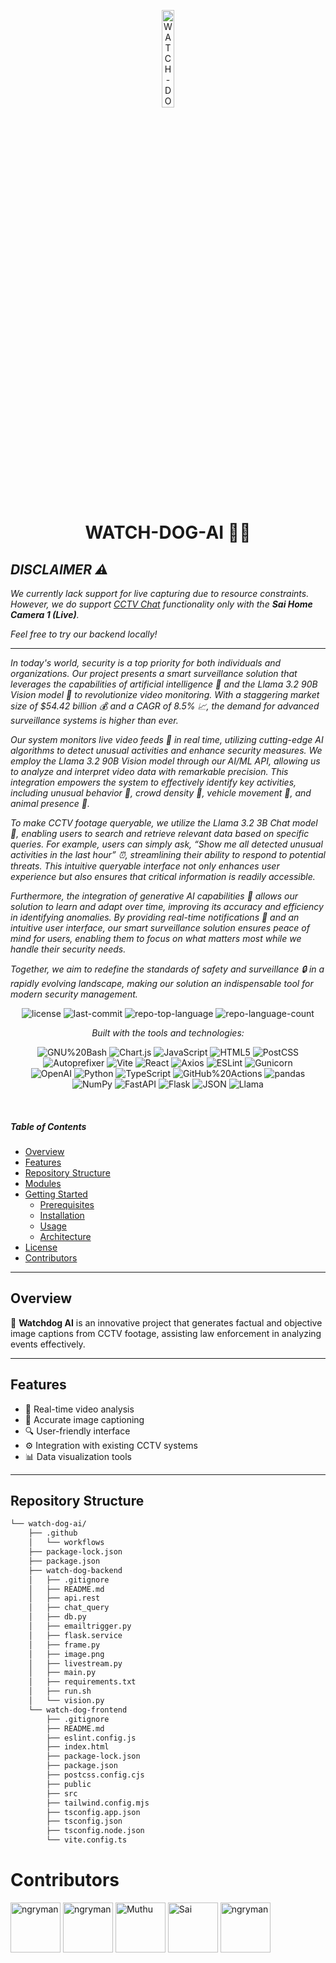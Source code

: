 <p align="center">
  <img src="https://backend.stream/watchdog.svg" width="20%" alt="WATCH-DOG-AI-logo">
</p>
<p align="center">
    <h1 align="center">WATCH-DOG-AI 🐕‍🦺</h1>
</p>
<p align="center">
    <em>

## DISCLAIMER ⚠️

We currently lack support for live capturing due to resource constraints. However, we do support [CCTV Chat](https://watch-dog-ai.backend.stream/dashboard/watchdog-chat) functionality only with the **Sai Home Camera 1 (Live)**.

Feel free to try our backend locally!

---

In today's world, security is a top priority for both individuals and organizations. Our project presents a smart surveillance solution that leverages the capabilities of artificial intelligence 🤖 and the Llama 3.2 90B Vision model 🦙 to revolutionize video monitoring. With a staggering market size of $54.42 billion 💰 and a CAGR of 8.5% 📈, the demand for advanced surveillance systems is higher than ever.

Our system monitors live video feeds 🎥 in real time, utilizing cutting-edge AI algorithms to detect unusual activities and enhance security measures. We employ the Llama 3.2 90B Vision model through our AI/ML API, allowing us to analyze and interpret video data with remarkable precision. This integration empowers the system to effectively identify key activities, including unusual behavior 🚨, crowd density 👥, vehicle movement 🚗, and animal presence 🐾.

To make CCTV footage queryable, we utilize the Llama 3.2 3B Chat model 💬, enabling users to search and retrieve relevant data based on specific queries. For example, users can simply ask, “Show me all detected unusual activities in the last hour” ⏰, streamlining their ability to respond to potential threats. This intuitive queryable interface not only enhances user experience but also ensures that critical information is readily accessible.

Furthermore, the integration of generative AI capabilities 🧠 allows our solution to learn and adapt over time, improving its accuracy and efficiency in identifying anomalies. By providing real-time notifications 🔔 and an intuitive user interface, our smart surveillance solution ensures peace of mind for users, enabling them to focus on what matters most while we handle their security needs.

Together, we aim to redefine the standards of safety and surveillance 🔒 in a rapidly evolving landscape, making our solution an indispensable tool for modern security management.</em>
</p>
<p align="center">
	<img src="https://img.shields.io/github/license/Muthu-Palaniyappan-OL/watch-dog-ai?style=flat&logo=opensourceinitiative&logoColor=white&color=0080ff" alt="license">
	<img src="https://img.shields.io/github/last-commit/Muthu-Palaniyappan-OL/watch-dog-ai?style=flat&logo=git&logoColor=white&color=0080ff" alt="last-commit">
	<img src="https://img.shields.io/github/languages/top/Muthu-Palaniyappan-OL/watch-dog-ai?style=flat&color=0080ff" alt="repo-top-language">
	<img src="https://img.shields.io/github/languages/count/Muthu-Palaniyappan-OL/watch-dog-ai?style=flat&color=0080ff" alt="repo-language-count">
</p>
<p align="center">
		<em>Built with the tools and technologies:</em>
</p>
<p align="center">
	<img src="https://img.shields.io/badge/GNU%20Bash-4EAA25.svg?style=flat&logo=GNU-Bash&logoColor=white" alt="GNU%20Bash">
	<img src="https://img.shields.io/badge/Chart.js-FF6384.svg?style=flat&logo=chartdotjs&logoColor=white" alt="Chart.js">
	<img src="https://img.shields.io/badge/JavaScript-F7DF1E.svg?style=flat&logo=JavaScript&logoColor=black" alt="JavaScript">
	<img src="https://img.shields.io/badge/HTML5-E34F26.svg?style=flat&logo=HTML5&logoColor=white" alt="HTML5">
	<img src="https://img.shields.io/badge/PostCSS-DD3A0A.svg?style=flat&logo=PostCSS&logoColor=white" alt="PostCSS">
	<img src="https://img.shields.io/badge/Autoprefixer-DD3735.svg?style=flat&logo=Autoprefixer&logoColor=white" alt="Autoprefixer">
	<img src="https://img.shields.io/badge/Vite-646CFF.svg?style=flat&logo=Vite&logoColor=white" alt="Vite">
	<img src="https://img.shields.io/badge/React-61DAFB.svg?style=flat&logo=React&logoColor=black" alt="React">
	<img src="https://img.shields.io/badge/Axios-5A29E4.svg?style=flat&logo=Axios&logoColor=white" alt="Axios">
	<img src="https://img.shields.io/badge/ESLint-4B32C3.svg?style=flat&logo=ESLint&logoColor=white" alt="ESLint">
	<img src="https://img.shields.io/badge/Gunicorn-499848.svg?style=flat&logo=Gunicorn&logoColor=white" alt="Gunicorn">
	<br>
	<img src="https://img.shields.io/badge/OpenAI-412991.svg?style=flat&logo=OpenAI&logoColor=white" alt="OpenAI">
	<img src="https://img.shields.io/badge/Python-3776AB.svg?style=flat&logo=Python&logoColor=white" alt="Python">
	<img src="https://img.shields.io/badge/TypeScript-3178C6.svg?style=flat&logo=TypeScript&logoColor=white" alt="TypeScript">
	<img src="https://img.shields.io/badge/GitHub%20Actions-2088FF.svg?style=flat&logo=GitHub-Actions&logoColor=white" alt="GitHub%20Actions">
	<img src="https://img.shields.io/badge/pandas-150458.svg?style=flat&logo=pandas&logoColor=white" alt="pandas">
	<img src="https://img.shields.io/badge/NumPy-013243.svg?style=flat&logo=NumPy&logoColor=white" alt="NumPy">
	<img src="https://img.shields.io/badge/FastAPI-009688.svg?style=flat&logo=FastAPI&logoColor=white" alt="FastAPI">
	<img src="https://img.shields.io/badge/Flask-000000.svg?style=flat&logo=Flask&logoColor=white" alt="Flask">
	<img src="https://img.shields.io/badge/JSON-000000.svg?style=flat&logo=JSON&logoColor=white" alt="JSON">
	<img src="https://img.shields.io/badge/Llama-FF6347.svg?style=flat&logo=OpenAI&logoColor=white" alt="Llama">
</p>

<br>

#####  Table of Contents

- [ Overview](#-overview)
- [ Features](#-features)
- [ Repository Structure](#-repository-structure)
- [ Modules](#-modules)
- [ Getting Started](#-getting-started)
    - [ Prerequisites](#-prerequisites)
    - [ Installation](#-installation)
    - [ Usage](#-usage)
    - [ Architecture](#-architecture)
- [ License](#-license)
- [ Contributors](#-contributors)

---

##  Overview

🌟 **Watchdog AI** is an innovative project that generates factual and objective image captions from CCTV footage, assisting law enforcement in analyzing events effectively. 

---

##  Features

- 🐾 Real-time video analysis
- 📸 Accurate image captioning
- 🔍 User-friendly interface
- ⚙️ Integration with existing CCTV systems
- 📊 Data visualization tools

---

##  Repository Structure

```sh
└── watch-dog-ai/
    ├── .github
    │   └── workflows
    ├── package-lock.json
    ├── package.json
    ├── watch-dog-backend
    │   ├── .gitignore
    │   ├── README.md
    │   ├── api.rest
    │   ├── chat_query
    │   ├── db.py
    │   ├── emailtrigger.py
    │   ├── flask.service
    │   ├── frame.py
    │   ├── image.png
    │   ├── livestream.py
    │   ├── main.py
    │   ├── requirements.txt
    │   ├── run.sh
    │   └── vision.py
    └── watch-dog-frontend
        ├── .gitignore
        ├── README.md
        ├── eslint.config.js
        ├── index.html
        ├── package-lock.json
        ├── package.json
        ├── postcss.config.cjs
        ├── public
        ├── src
        ├── tailwind.config.mjs
        ├── tsconfig.app.json
        ├── tsconfig.json
        ├── tsconfig.node.json
        └── vite.config.ts
```

# Contributors

<a href="https://github.com/Dineshrepostry"><img src="https://github.com/Dineshrepostry.png" title="ngryman" width="80" height="80"></a>
<a href="https://github.com/jayenthsk"><img src="https://github.com/jayenthsk.png" title="ngryman" width="80" height="80"></a>
<a href="https://github.com/Muthu-Palaniyappan-OL"><img src="https://github.com/Muthu-Palaniyappan-OL.png" title="Muthu" width="80" height="80"></a>
<a href="https://github.com/ksaisathish"><img src="https://github.com/ksaisathish.png" title="Sai" width="80" height="80"></a>
<a href="https://github.com/balajianbalagan"><img src="https://github.com/balajianbalagan.png" title="ngryman" width="80" height="80"></a>

